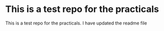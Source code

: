 # This is a test repo for the practicals
This is a test repo for the practicals. I have updated the readme file
